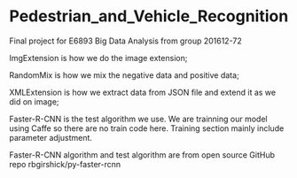 # Pedestrian_and_Vehicle_Recognition
Final project for E6893 Big Data Analysis from group 201612-72

ImgExtension is how we do the image extension;

RandomMix is how we mix the negative data and positive data;

XMLExtension is how we extract data from JSON file and extend it as we did on image;

Faster-R-CNN is the test algorithm we use. We are trainning our model using Caffe so there are no train code here. Training section mainly include parameter adjustment.

Faster-R-CNN algorithm and test algorithm are from open source GitHub repo rbgirshick/py-faster-rcnn
